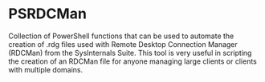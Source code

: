 # PSRDCMan

Collection of PowerShell functions that can be used to automate the creation of .rdg files used with Remote Desktop Connection Manager (RDCMan) from the SysInternals Suite. This tool is very useful in scripting the creation of an RDCMan file for anyone managing large clients or clients with multiple domains.
